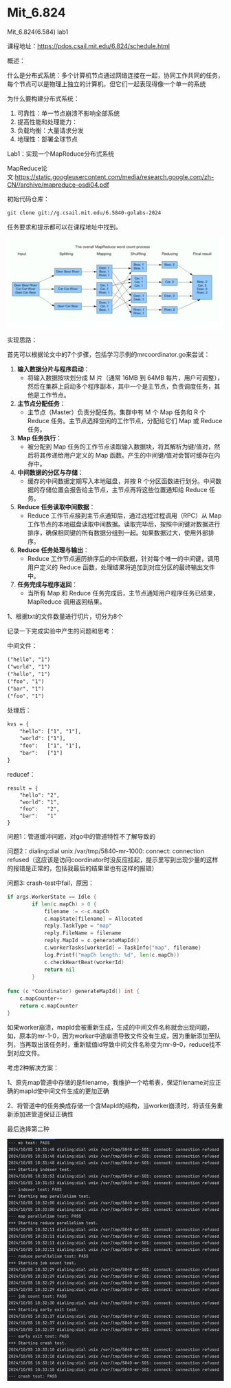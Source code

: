 # Mit_6.824
Mit_6.824(6.584) lab1

课程地址：https://pdos.csail.mit.edu/6.824/schedule.html

概述：

什么是分布式系统：多个计算机节点通过网络连接在一起，协同工作共同的任务，每个节点可以是物理上独立的计算机，但它们一起表现得像一个单一的系统

为什么要构建分布式系统：

1. 可靠性：单一节点崩溃不影响全部系统
2. 提高性能和处理能力：
3. 负载均衡：大量请求分发
4. 地理性：部署全球节点

Lab1：实现一个MapReduce分布式系统

MapReduce论文:https://static.googleusercontent.com/media/research.google.com/zh-CN//archive/mapreduce-osdi04.pdf

初始代码仓库：

```tex
git clone git://g.csail.mit.edu/6.5840-golabs-2024
```

任务要求和提示都可以在课程地址中找到。

![img_1.png](img_1.png)

实现思路：

首先可以根据论文中的7个步骤，包括学习示例的mrcoordinator.go来尝试：

1. **输入数据分片与程序启动**：
    - 将输入数据按块划分成 M 片（通常 16MB 到 64MB 每片，用户可调整），然后在集群上启动多个程序副本，其中一个是主节点，负责调度任务，其他是工作节点。
2. **主节点分配任务**：
    - 主节点（Master）负责分配任务。集群中有 M 个 Map 任务和 R 个 Reduce 任务。主节点选择空闲的工作节点，分配给它们 Map 或 Reduce 任务。
3. **Map 任务执行**：
    - 被分配到 Map 任务的工作节点读取输入数据块，将其解析为键/值对，然后将其传递给用户定义的 Map 函数。产生的中间键/值对会暂时缓存在内存中。
4. **中间数据的分区与存储**：
    - 缓存的中间数据定期写入本地磁盘，并按 R 个分区函数进行划分。中间数据的存储位置会报告给主节点，主节点再将这些位置通知给 Reduce 任务。
5. **Reduce 任务读取中间数据**：
    - Reduce 工作节点接到主节点通知后，通过远程过程调用（RPC）从 Map 工作节点的本地磁盘读取中间数据。读取完毕后，按照中间键对数据进行排序，确保相同键的所有数据分组到一起。如果数据过大，使用外部排序。
6. **Reduce 任务处理与输出**：
    - Reduce 工作节点遍历排序后的中间数据，针对每个唯一的中间键，调用用户定义的 Reduce 函数，处理结果将追加到对应分区的最终输出文件中。
7. **任务完成与程序返回**：
    - 当所有 Map 和 Reduce 任务完成后，主节点通知用户程序任务已结束，MapReduce 调用返回结果。

1、根据txt的文件数量进行切片，切分为8个

记录一下完成实验中产生的问题和思考：

中间文件：

```tex
("hello", "1")
("world", "1")
("hello", "1")
("foo", "1")
("bar", "1")
("foo", "1")
```

处理后：

```tex
kvs = {
	"hello": ["1", "1"],
	"world": ["1"],
	"foo":   ["1", "1"],
	"bar":   ["1"]
}
```

reducef：

```
result = {
    "hello": "2",
    "world": "1",
    "foo":   "2",
    "bar":   "1"
}
```

问题1：管道缓冲问题，对go中的管道特性不了解导致的

问题2：dialing:dial unix /var/tmp/5840-mr-1000: connect: connection refused（这应该是访问coordinator时没反应挂起，提示里写到出现少量的这样的报错是正常的，包括我最后的结果里也有这样的报错）

问题3: crash-test中fail，原因：

```go
if args.WorkerState == Idle {
		if len(c.mapCh) > 0 {
			filename := <-c.mapCh
			c.mapState[filename] = Allocated
			reply.TaskType = "map"
			reply.FileName = filename
			reply.MapId = c.generateMapId()
			c.workerTasks[workerId] = TaskInfo{"map", filename}
			log.Printf("mapCh length: %d", len(c.mapCh))
			c.checkHeartBeat(workerId)
			return nil
		}
  
func (c *Coordinator) generateMapId() int {
	c.mapCounter++ 
	return c.mapCounter
}
```

如果worker崩溃，mapId会被重新生成，生成的中间文件名称就会出现问题，如，原本的mr-1-0，因为worker中途崩溃导致文件没有生成，因为重新添加至队列，当再取出该任务时，重新赋值id导致中间文件名称变为mr-9-0，reduce找不到对应文件。

考虑2种解决方案：

1、原先map管道中存储的是filename，我维护一个哈希表，保证filename对应正确的mapId使中间文件生成的更加正确

2、将管道中的任务换成存储一个含MapId的结构，当worker崩溃时，将该任务重新添加进管道保证正确性

最后选择第二种

![img.png](img.png)
